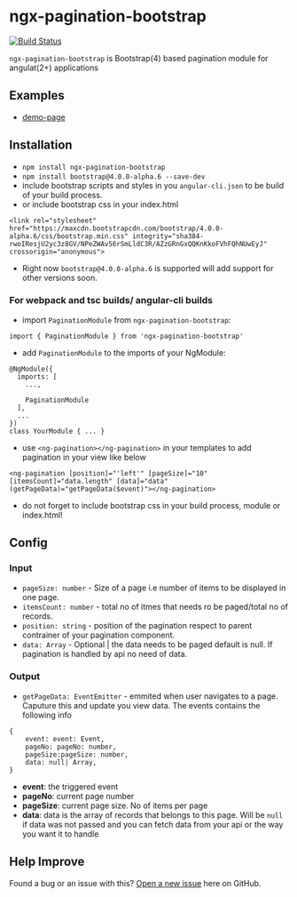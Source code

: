 # ngx-pagination-bootstrap

[![Build Status](https://travis-ci.org/manishjanky/ngx-pagination-bootstrap.svg?branch=master)](https://travis-ci.org/manishjanky/ngx-pagination-bootstrap)

`ngx-pagination-bootstrap` is Bootstrap(4) based pagination module for angulat(2+) applications

## Examples

* [demo-page](https://manishjanky.github.io/ngx-pagination-bootstrap-demo/)

## Installation

* `npm install ngx-pagination-bootstrap`
* `npm install bootstrap@4.0.0-alpha.6 --save-dev`
* include bootstrap scripts and styles in you `angular-cli.json` to be build of your build process.
* or include bootstrap css in your index.html 

`````
<link rel="stylesheet" href="https://maxcdn.bootstrapcdn.com/bootstrap/4.0.0-alpha.6/css/bootstrap.min.css" integrity="sha384-rwoIResjU2yc3z8GV/NPeZWAv56rSmLldC3R/AZzGRnGxQQKnKkoFVhFQhNUwEyJ" crossorigin="anonymous">
`````
* Right now `bootstrap@4.0.0-alpha.6` is supported will add support for other versions soon.

### For webpack and tsc builds/ angular-cli builds

* import `PaginationModule` from `ngx-pagination-bootstrap`:

```
import { PaginationModule } from 'ngx-pagination-bootstrap'
```

* add `PaginationModule` to the imports of your NgModule:

```
@NgModule({
  imports: [
    ...,

    PaginationModule
  ],
  ...
})
class YourModule { ... }
```

* use `<ng-pagination></ng-pagination>` in your templates to add pagination in your view like below

```
<ng-pagination [position]="'left'" [pageSize]="10" [itemsCount]="data.length" [data]="data" (getPageData)="getPageData($event)"></ng-pagination>
```

* do not forget to include bootstrap css in your build process, module or index.html!

## Config

### Input

* `pageSize: number` - Size of a page i.e number of items to be displayed in one page.
* `itemsCount: number` - total no of itmes that needs ro be paged/total no of records.
* `position: string` - position of the pagination respect to parent contrainer of your pagination component.
* `data: Array` - Optional | the data needs to be paged default is null. If pagination is handled by api no need of data.

### Output

* `getPageData: EventEmitter` - emmited when user navigates to a page. Caputure this and update you view data. The events contains the following info

```
{
    event: event: Event,
    pageNo: pageNo: number,
    pageSize:pageSize: number,
    data: null| Array,
}
```
- **event**: the triggered event
- **pageNo**: current page number
- **pageSize**: current page size. No of items per page
- **data**: data is the array of records that belongs to this page. Will be `null` if data was not passed and you can fetch data from your api or the way you want it to handle

## Help Improve

Found a bug or an issue with this? [Open a new issue](https://github.com/manishjanky/ngx-pagination-bootstrap/issues) here on GitHub.

